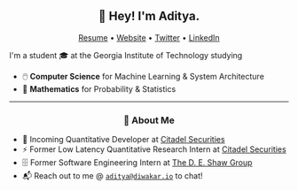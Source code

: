 <h2 align="center">👋 Hey! I'm Aditya.</h2>
<p align="center">
  <a href="https://files.aditya.diwakar.io/resume.pdf">Resume</a> •
  <a href="https://aditya.diwakar.io/">Website</a> •
  <a href="https://twitter.com/adityaxdiwakar">Twitter</a> •
  <a href="https://www.linkedin.com/in/adityadiwakar/">LinkedIn</a>
</p>


I'm a student 🎓 at the Georgia Institute of Technology studying
- 🖱️ **Computer Science** for Machine Learning & System Architecture
- 🧮 **Mathematics** for Probability & Statistics

-------
<h3 align="center">🍎 About Me</h3>

- 🔬 Incoming Quantitative Developer at [Citadel Securities](https://citadelsecurities.com/)
- ⚡ Former Low Latency Quantitative Research Intern at [Citadel Securities](https://citadelsecurities.com/)
- 🗄️ Former Software Engineering Intern at [The D. E. Shaw Group](https://deshaw.com/)
- 📬 Reach out to me @ [`aditya@diwakar.io`](mailto:aditya@diwakar.io) to chat!
